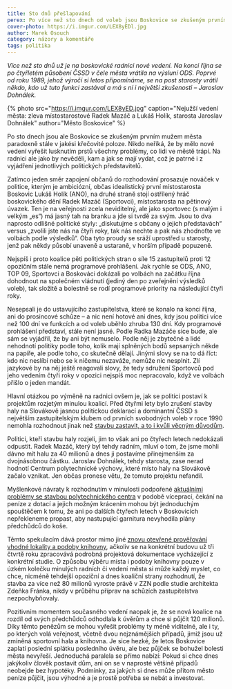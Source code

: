```yaml
---
title: Sto dnů přešlapování
perex: Po více než sto dnech od voleb jsou Boskovice se zkušeným prvním mužem v čele paradoxně stále v jakési křečovité poloze; na radnici jako by nevěděli, kam a jak se mají vydat, což je patrné i z vyjádření jednotlivých politických představitelů.
cover-photo: https://i.imgur.com/LEX8yEDl.jpg
author: Marek Osouch
category: názory a komentáře
tags: politika
---
```


*Více než sto dnů už je na boskovické radnici nové vedení. Na konci října se po čtyřletém působení ČSSD v čele města vrátila na výsluní ODS. Poprvé od roku 1989, jehož výročí si letos připomínáme, se na post starosty vrátil někdo, kdo už tuto funkci zastával a má s ní i největší zkušenosti – Jaroslav Dohnálek.*

{% photo src="https://i.imgur.com/LEX8yED.jpg" caption="Nejužší vedení města: zleva místostarostové Radek Mazáč a Lukáš Holík, starosta Jaroslav Dohnálek" author="Město Boskovice" %}

Po sto dnech jsou ale Boskovice se zkušeným prvním mužem města paradoxně stále v jakési křečovité poloze. Nikdo neříká, že by mělo nové vedení vyřešit lusknutím prstů všechny problémy, co lidi ve městě trápí. Na radnici ale jako by nevěděli, kam a jak se mají vydat, což je patrné i z vyjádření jednotlivých politických představitelů.

Zatímco jeden směr zapojení občanů do rozhodování prosazuje nováček v politice, kterým je ambiciózní, občas idealistický první místostarosta Boskovic Lukáš Holík (ANO), na druhé straně stojí ostřílený hráč boskovického dění Radek Mazáč (Sportovci), místostarosta na pětinový úvazek. Ten je na veřejnosti zcela neviditelný, ale jako sportovec (s malým i velkým „es“) má jasný tah na branku a jde si tvrdě za svým. Jsou to dva naprosto odlišné politické styly: „diskutujme s občany o jejich představách“ versus „zvolili jste nás na čtyři roky, tak nás nechte a pak nás zhodnoťte ve volbách podle výsledků“. Oba tyto proudy se sráží uprostřed u starosty, jenž pak někdy působí unaveně a ustaraně, v horším případě popuzeně.

Nejspíš i proto koalice pěti politických stran o síle 15 zastupitelů proti 12 opozičním stále nemá programové prohlášení. Jak rychle se ODS, ANO, TOP 09, Sportovci a Boskováci dokázali po volbách na začátku října dohodnout na společném vládnutí (jediný den po zveřejnění výsledků voleb), tak složitě a bolestně se rodí programové priority na následující čtyři roky.

Nesepsali je do ustavujícího zastupitelstva, které se konalo na konci října, ani do prosincové schůze – a nic není hotové ani dnes, kdy jsou politici více než 100 dní ve funkcích a od voleb uběhlo zhruba 130 dní. Kdy programové prohlášení představí, stále není jasné. Podle Radka Mazáče sice bude, ale sám se vyjádřil, že by ani být nemuselo. Podle něj je zbytečné a lidé nehodnotí politiky podle toho, kolik mají splněných bodů sepsaných někde na papíře, ale podle toho, co skutečně dělají. Jinými slovy se na to dá říct: kdo nic neslíbí nebo se k ničemu nezaváže, nemůže nic nesplnit. Zlí jazykové by na něj ještě reagovali slovy, že tedy sdružení Sportovců pod jeho vedením čtyři roky v opozici nejspíš moc nepracovalo, když ve volbách přišlo o jeden mandát.

Hlavní otázkou po výměně na radnici ovšem je, jak se politici postaví k projektům rozjetým minulou koalicí. Před čtyřmi lety bylo zrušení stavby haly na Slovákově jasnou politickou deklarací a dominantní ČSSD s největším zastupitelským klubem od prvních svobodných voleb v roce 1990 nemohla rozhodnout jinak než [stavbu zastavit, a to i kvůli věcným důvodům](http://www.ohlasy.info/clanky/2015/06/hala-zastavena.html).

Politici, kteří stavbu haly rozjeli, jim to však ani po čtyřech letech nedokázali odpustit. Radek Mazáč, který byl tehdy radním, mluví o tom, že jsme mohli dávno mít halu za 40 milionů a dnes ji postavíme přinejmenším za dvojnásobnou částku. Jaroslav Dohnálek, tehdy starosta, zase nerad hodnotí Centrum polytechnické výchovy, které místo haly na Slovákově začalo vznikat. Jen občas pronese větu, že tomuto projektu nefandil.

Myšlenkové návraty k rozhodnutím v minulosti podpořené [aktuálními problémy se stavbou polytechnického centra](http://www.ohlasy.info/clanky/2019/02/z-radnice.html) v podobě víceprací, čekání na peníze z dotací a jejich možným krácením mohou být jednoduchým spouštěčem k tomu, že ani po dalších čtyřech letech v Boskovicích nepřekleneme propast, aby nastupující garnitura nevyhodila plány předchůdců do koše.

Těmto spekulacím dává prostor mimo jiné [znovu otevřené prověřování vhodné lokality a podoby knihovny](http://www.ohlasy.info/clanky/2019/01/anketa-knihovna.html), ačkoliv se na konkrétní budovu už tři čtvrtě roku zpracovává podrobná projektová dokumentace vycházející z konkrétní studie. O způsobu výběru místa i podoby knihovny pouze v úzkém kolečku minulých radních či vedení města si může každý myslet, co chce, nicméně tehdejší opoziční a dnes koaliční strany rozhodnutí, že stavba za více než 80 milionů vyroste právě v ZZN podle studie architekta Zdeňka Fránka, nikdy v průběhu příprav na schůzích zastupitelstva nezpochybňovaly.

Pozitivním momentem současného vedení naopak je, že se nová koalice na rozdíl od svých předchůdců odhodlala k úvěrům a chce si půjčit 120 milionů. Díky těmto penězům se mohou vyřešit problémy ty méně viditelné, ale i ty, po kterých volá veřejnost, včetně dvou nejznámějších případů, jimiž jsou už zmíněná sportovní hala a knihovna. Je sice hezké, že letos Boskovice zaplatí poslední splátku posledního úvěru, ale bez půjček se bohužel bolesti města nevyřeší. Jednoduchá paralela se přímo nabízí: Pokud si chce dnes jakýkoliv člověk postavit dům, ani on se v naprosté většině případů neobejde bez hypotéky. Podmínky, za jakých si dnes může přitom město peníze půjčit, jsou výhodné a je prostě potřeba se nebát a investovat.
